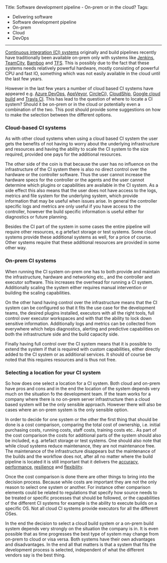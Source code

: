 Title: Software development pipeline - On-prem or in the cloud?
Tags:
  - Delivering software
  - Software development pipeline
  - On-prem
  - Cloud
  - DevOps
---

[Continuous integration (CI) systems](https://en.wikipedia.org/wiki/Continuous_integration) originally and 
build pipelines recently have traditionally been available on-prem only with systems like [Jenkins](https://jenkins.io),
[TeamCity](https://www.jetbrains.com/teamcity/), [Bamboo](https://www.atlassian.com/software/bamboo) and
[TFS](https://en.wikipedia.org/wiki/Team_Foundation_Server). This is possibly due to the fact that these
systems needs relatively powerful hardware, mostly consisting of powerful CPU and fast IO, something
which was not easily available in the cloud until the last few years.

However in the last few years a number of cloud based CI systems have appeared e.g. 
[Azure DevOps](https://azure.microsoft.com/en-in/services/devops/), [AppVeyor](https://www.appveyor.com/),
[CircleCi](https://circleci.com/)), [CloudShip](https://codeship.com/),
[Google cloud build](https://cloud.google.com/cloud-build/) and [Travis CI](https://travis-ci.org/). This
has lead to the question of where to locate a CI system? Should it be on-prem or in the cloud or potentially
even a combination of the two. This post should provide some suggestions on how to make the selection
between the different options.

### Cloud-based CI systems

As with other cloud systems when using a cloud based CI system the user gets the benefits of not
having to worry about the underlying infrastructure and resources and having the ability to scale
the CI system to the size required, provided one pays for the additional resources.

The other side of the coin is that because the user has no influence on the infrastructure of the
CI system there is also no direct control over the hardware or the controller software. Thus the user
cannot increase the hardware specs for the controller or the agents and the user cannot determine
which plugins or capabilities are available in the CI system.
As a side effect this also means that the user does not have access to the logs, metrics and
file system for the underlying system, which provide information that may be useful when issues
arise. In general the controller specific logs and metrics are only useful if you have access to
the controller, however the build specific information is useful either for diagnostics
or future planning.

Besides the CI part of the system in some cases the entire pipeline will require other resources, e.g
artefact storage or test systems. Some cloud systems provide these additional systems as well, for a price
of course. Other systems require that these additional resources are provided in some other way.

### On-prem CI systems

When running the CI system on-prem one has to both provide and maintain the infrastructure, hardware and networking etc.,
and the controller and executor software. This increases the overhead for running a CI system. Additionally
scaling the system either requires manual intervention or building the scaling capabilities.

On the other hand having control over the infrastructure means that the CI system can be configured
so that it fits the use case for the development teams, the desired plugins installed, executors with
all the right tools, full control over executor workspaces and with that the ability to lock down
sensitive information. Additionally logs and metrics can be collected from everywhere which
helps diagnostics, alerting and predictive capabilities on both the infrastructure side and the build
capacity side.

Finally having full control over the CI system means that it is possible to extend the system if
that is required with custom capabilities, either directly added to the CI system or as additional 
services. It should of course be noted that this requires resources and is thus not free.

### Selecting a location for your CI system

So how does one select a location for a CI system. Both cloud and on-prem have pros and cons and in the
end the location of the system depends very much on the situation fo the development team. If the team works
for a company where there is no on-prem server infrastructure then a cloud based system will be the
only sensible approach. However there will also be cases where an on-prem system is the only sensible
option.

In order to decide for one system or the other the first thing that should be done is a cost
comparison, comparing the total cost of ownership, i.e. initial purchasing costs, running costs,
staff costs, training costs etc.. As part of the cost comparison the costs for additional parts
of the system should also be included, e.g. artefact storage or test systems. One should also note
that while cloud systems reduce maintenance, they are not maintenance free. The maintenance of the
infrastructure disappears but the maintenance of the builds and the workflow does not, after all no
matter where the build pipeline is located it is still important that it delivers the
[accuracy](/posts/Software-development-pipeline-Design-accuracy),
[performance](/posts/Software-development-pipeline-Design-performance.html),
[resilience](/posts/Software-development-pipeline-Design-resilience.html) and
[flexibility](/posts/Software-development-pipeline-Design-flexibility.html).

Once the cost comparison is done there are other things to bring into the decision process. Because
while costs are important they are not the only reason to select one system or another. For instance
other comparison elements could be related to regulations that specify how source needs to be treated
or specific processes that should be followed, or the capabilities of the different CI systems for
example is the ability to execute builds on a specific OS. Not all cloud CI systems provide
executors for all the different OSes.

In the end the decision to select a cloud build system or a on-prem build system depends
very strongly on the situation the company is in. It is even possible that as time progresses
the best type of system may change from on-prem to cloud or visa versa. Both systems have their
own advantages and disadvantages. In the end all that matters is that a system that fits the
development process is selected, independent of what the different vendors say is the best thing.
